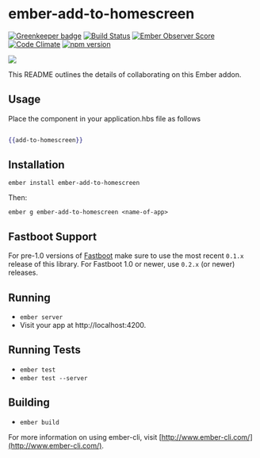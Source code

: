 # ember-add-to-homescreen

[![Greenkeeper badge](https://badges.greenkeeper.io/mike-north/ember-add-to-homescreen.svg)](https://greenkeeper.io/)
[![Build Status](https://travis-ci.org/mike-north/ember-add-to-homescreen.svg)](https://travis-ci.org/mike-north/ember-add-to-homescreen) [![Ember Observer Score](https://emberobserver.com/badges/ember-add-to-homescreen.svg)](https://emberobserver.com/addons/ember-add-to-homescreen) [![Code Climate](https://codeclimate.com/github/mike-north/ember-add-to-homescreen/badges/gpa.svg)](https://codeclimate.com/github/mike-north/ember-add-to-homescreen) [![npm version](https://badge.fury.io/js/ember-add-to-homescreen.svg)](https://badge.fury.io/js/ember-add-to-homescreen)

![](http://i63.tinypic.com/14bl3ph.png)

This README outlines the details of collaborating on this Ember addon.

## Usage

Place the component in your application.hbs file as follows

```hbs

{{add-to-homescreen}}

```

## Installation

`ember install ember-add-to-homescreen`

Then:

`ember g ember-add-to-homescreen <name-of-app>`

## Fastboot Support

For pre-1.0 versions of [Fastboot](http://ember-fastboot.com/) make sure to use the most recent `0.1.x` release of this library. For Fastboot 1.0 or newer, use `0.2.x` (or newer) releases. 

## Running

* `ember server`
* Visit your app at http://localhost:4200.

## Running Tests

* `ember test`
* `ember test --server`

## Building

* `ember build`

For more information on using ember-cli, visit [http://www.ember-cli.com/](http://www.ember-cli.com/).
